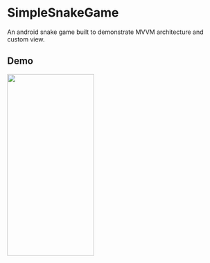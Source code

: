 # SimpleSnakeGame
An android snake game built to demonstrate MVVM architecture and custom view.

## Demo
<img src="https://github.com/rikucherry1993/demo-images/blob/main/snake_demo.gif" width="200" height="420"/>
